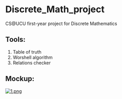 # Discrete_Math_project
CS@UCU first-year project for Discrete Mathematics

## Tools:
1. Table of truth
2. Worshell algorithm
3. Relations checker

## Mockup:
[![1.png](https://s28.postimg.org/pz6xo4jil/image.png)](https://postimg.org/image/5f23pn3rd/)
